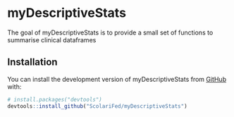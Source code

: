 
# myDescriptiveStats

<!-- badges: start -->
<!-- badges: end -->

The goal of myDescriptiveStats is to provide a small set of functions to summarise clinical dataframes

## Installation

You can install the development version of myDescriptiveStats from [GitHub](https://github.com/) with:

``` r
# install.packages("devtools")
devtools::install_github("ScolariFed/myDescriptiveStats")
```


